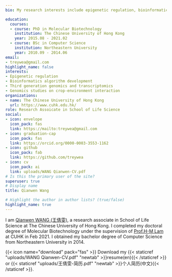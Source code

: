 ```yaml
---
bio: My research interests include epigenetic regulation, bioinformatics algorithm development and genomics studies on crop-environment interaction.

education:
  courses:
  - course: PhD in Molecular Biotechnology
    institution: The Chinese University of Hong Kong
    year: 2015.08 - 2021.02 
  - course: BSc in Computer Science
    institution: Northeastern University
    year: 2010.09 - 2014.06 
email: 
- treywea@gmail.com
highlight_name: false
interests:
- Epigenetic regulation
- Bioinformatics algorithm development
- Third generation genomics and transcriptomics
- Genomics studies on crop-environment interaction
organizations:
- name: The Chinese University of Hong Kong
  url: https://www.cuhk.edu.hk/
role: Research Assoicate in School of Life Science
social:
- icon: envelope
  icon_pack: fas
  link: https://mailto:treywea@gmail.com
- icon: graduation-cap
  icon_pack: fas
  link: https://orcid.org/0000-0003-3553-1162
- icon: github
  icon_pack: fab
  link: https://github.com/treywea
- icon: cv
  icon_pack: ai
  link: uploads/WANG Qianwen-CV.pdf
# Is this the primary user of the site?
superuser: true
# Display name
title: Qianwen Wang

# Highlight the author in author lists? (true/false)
highlight_name: true
---
```


I am [Qianwen WANG (王倩雯)](https://www.treywea.top), a research associate in School of Life Science at The Chinese University of Hong Kong. I completed my doctoral degree of Molecular Biotechnology under the supervision of [Prof.H-M Lam](https://www.sls.cuhk.edu.hk/index.php/faculty-and-staff/teaching-staff/26-sls/faculty-and-staff/teaching-staff/57-professor-lam-hon-ming) at CUHK in Feb 2021. I obtained my bachelor degree of Computer Science from Northeastern University in 2014.

{{< icon name="download" pack="fas" >}} Download my {{< staticref "uploads/WANG Qianwen-CV.pdf" "newtab" >}}resume(en){{< /staticref >}} or {{< staticref "uploads/王倩雯-简历.pdf" "newtab" >}}个人简历(中文){{< /staticref >}}.
